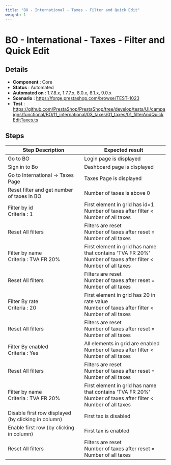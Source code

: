```yaml
---
title: "BO - International - Taxes - Filter and Quick Edit"
weight: 1
---
```


# BO - International - Taxes - Filter and Quick Edit
## Details
* **Component** : Core
* **Status** : Automated
* **Automated on** : 1.7.8.x, 1.7.7.x, 8.0.x, 8.1.x, 9.0.x
* **Scenario** : https://forge.prestashop.com/browse/TEST-1023
* **Test** : https://github.com/PrestaShop/PrestaShop/tree/develop/tests/UI/campaigns/functional/BO/11_international/03_taxes/01_taxes/01_filterAndQuickEditTaxes.ts

## Steps
| Step Description | Expected result |
| ----- | ----- |
| Go to BO | Login page is displayed |
| Sign in to Bo | Dashboard page is displayed |
| Go to International -> Taxes Page | Taxes Page is displayed |
| Reset filter and get number of taxes in BO | Number of taxes is above 0 |
| Filter by id<br>Criteria : 1 | First element in grid has id=1<br>Number of taxes after filter < Number of all taxes |
| Reset All filters | Filters are reset<br>Number of taxes after reset = Number of all taxes |
| Filter by name <br>Criteria : TVA FR 20% | First element in grid has name that contains 'TVA FR 20%'<br>Number of taxes after filter < Number of all taxes |
| Reset All filters | Filters are reset<br>Number of taxes after reset = Number of all taxes |
| Filter By rate<br>Criteria : 20 | First element in grid has 20 in rate value<br>Number of taxes after filter < Number of all taxes |
| Reset All filters | Filters are reset<br>Number of taxes after reset = Number of all taxes |
| Filter By enabled<br>Criteria : Yes | All elements in grid are enabled<br>Number of taxes after filter < Number of all taxes |
| Reset All filters | Filters are reset<br>Number of taxes after reset = Number of all taxes |
| Filter by name <br>Criteria : TVA FR 20% | First element in grid has name that contains 'TVA FR 20%'<br>Number of taxes after filter < Number of all taxes |
| Disable first row displayed (by clicking in column) | First tax is disabled |
| Enable first row (by clicking in column) | First tax is enabled |
| Reset All filters | Filters are reset<br>Number of taxes after reset = Number of all taxes |